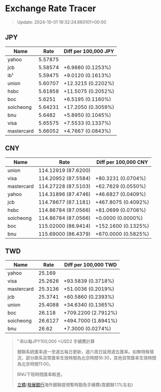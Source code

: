 # Exchange Rate Tracer

> Update: 2024-10-01 19:32:24.660101+00:00

## JPY

| Name       |    Rate | Diff per 100,000 JPY   |
|------------|---------|------------------------|
| yahoo      | 5.57875 |                        |
| jcb        | 5.58574 | +6.9880 (0.1253%)      |
| ib¹        | 5.59475 | +9.0120 (0.1613%)      |
| union      | 5.60707 | +12.3215 (0.2202%)     |
| hsbc       | 5.61858 | +11.5075 (0.2052%)     |
| boc        | 5.6251  | +6.5195 (0.1160%)      |
| soicheong  | 5.64231 | +17.2050 (0.3059%)     |
| bnu        | 5.6482  | +5.8950 (0.1045%)      |
| visa       | 5.65575 | +7.5533 (0.1337%)      |
| mastercard | 5.66052 | +4.7667 (0.0843%)      |

## CNY

| Name       | Rate                | Diff per 100,000 CNY   |
|------------|---------------------|------------------------|
| union      | 114.12919	(87.6200) |                        |
| visa       | 114.20952	(87.5584) | +80.3231 (0.0704%)     |
| mastercard | 114.27228	(87.5103) | +62.7629 (0.0550%)     |
| yahoo      | 114.31896	(87.4746) | +46.6827 (0.0409%)     |
| jcb        | 114.78677	(87.1181) | +467.8075 (0.4092%)    |
| hsbc       | 114.86784	(87.0566) | +81.0699 (0.0706%)     |
| soicheong  | 114.86784	(87.0566) | +0.0000 (0.0000%)      |
| boc        | 115.02000	(86.9414) | +152.1600 (0.1325%)    |
| bnu        | 115.69000	(86.4379) | +670.0000 (0.5825%)    |

## TWD

| Name       |    Rate | Diff per 100,000 TWD   |
|------------|---------|------------------------|
| yahoo      | 25.169  |                        |
| visa       | 25.2626 | +93.5839 (0.3718%)     |
| mastercard | 25.3136 | +51.0036 (0.2019%)     |
| jcb        | 25.3741 | +60.5860 (0.2393%)     |
| union      | 25.4088 | +34.6340 (0.1365%)     |
| boc        | 26.118  | +709.2200 (2.7912%)    |
| soicheong  | 26.6127 | +494.7000 (1.8941%)    |
| bnu        | 26.62   | +7.3000 (0.0274%)      |


> ¹ IB以每JPY100,000 +USD2 手續費計算
>
> 銀聯系統匯率週一至週五每日更新，週六周日延用週五匯率。如無特殊情況，部分歐系貨幣匯率生效時間為北京時間16:30，其他貨幣匯率生效時間為北京時間11:00。
>
> BNU下班時間匯率較差。
>
> [立橋](https://www.wlbank.com.mo/uploads/ueditor/file/20181211/1544536513900230.pdf)/[發展銀行](https://www.mdb.com.mo/Service_Charges_20230728.pdf)海外銀聯提現暫時豁免手續費(貴銀聯1.1%左右)

